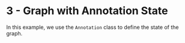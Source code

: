 # 3 - Graph with Annotation State

In this example, we use the `Annotation` class to define the state of the graph.